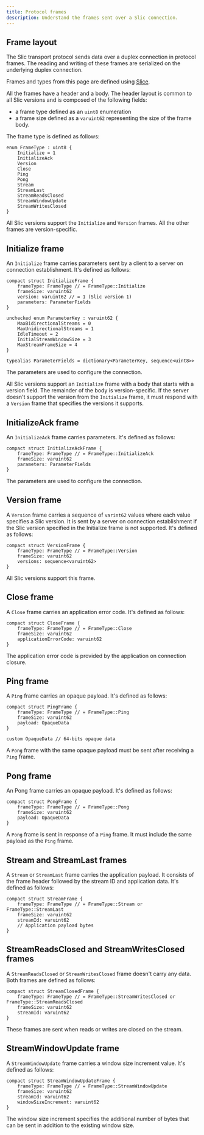 ```yaml
---
title: Protocol frames
description: Understand the frames sent over a Slic connection.
---
```


## Frame layout

The Slic transport protocol sends data over a duplex connection in protocol frames. The reading and writing of these
frames are serialized on the underlying duplex connection.

Frames and types from this page are defined using [Slice].

All the frames have a header and a body. The header layout is common to all Slic versions and is composed of the
following fields:
- a frame type defined as an `uint8` enumeration
- a frame size defined as a `varuint62` representing the size of the frame body.

The frame type is defined as follows:
```slice
enum FrameType : uint8 {
    Initialize = 1
    InitializeAck
    Version
    Close
    Ping
    Pong
    Stream
    StreamLast
    StreamReadsClosed
    StreamWindowUpdate
    StreamWritesClosed
}
```

All Slic versions support the `Initialize` and `Version` frames. All the other frames are version-specific.

## Initialize frame

An `Initialize` frame carries parameters sent by a client to a server on connection establishment. It's defined as
follows:

```slice
compact struct InitializeFrame {
    frameType: FrameType // = FrameType::Initialize
    frameSize: varuint62
    version: varuint62 // = 1 (Slic version 1)
    parameters: ParameterFields
}

unchecked enum ParameterKey : varuint62 {
    MaxBidirectionalStreams = 0
    MaxUnidirectionalStreams = 1
    IdleTimeout = 2
    InitialStreamWindowSize = 3
    MaxStreamFrameSize = 4
}

typealias ParameterFields = dictionary<ParameterKey, sequence<uint8>>
```

The parameters are used to configure the connection.

All Slic versions support an `Initialize` frame with a body that starts with a version field. The remainder of the
body is version-specific. If the server doesn't support the version from the `Initialize` frame, it must respond with a
`Version` frame that specifies the versions it supports.

## InitializeAck frame

An `InitializeAck` frame carries parameters. It's defined as follows:

```slice
compact struct InitializeAckFrame {
    frameType: FrameType // = FrameType::InitializeAck
    frameSize: varuint62
    parameters: ParameterFields
}
```

The parameters are used to configure the connection.

## Version frame

A `Version` frame carries a sequence of `varint62` values where each value specifies a Slic version. It is sent by a
server on connection establishment if the Slic version specified in the Initialize frame is not supported. It's defined
as follows:

```slice
compact struct VersionFrame {
    frameType: FrameType // = FrameType::Version
    frameSize: varuint62
    versions: sequence<varuint62>
}
```

All Slic versions support this frame.

## Close frame

A `Close` frame carries an application error code. It's defined as follows:

```slice
compact struct CloseFrame {
    frameType: FrameType // = FrameType::Close
    frameSize: varuint62
    applicationErrorCode: varuint62
}
```

The application error code is provided by the application on connection closure.

## Ping frame

A `Ping` frame carries an opaque payload. It's defined as follows:

```slice
compact struct PingFrame {
    frameType: FrameType // = FrameType::Ping
    frameSize: varuint62
    payload: OpaqueData
}

custom OpaqueData // 64-bits opaque data
```

A `Pong` frame with the same opaque payload must be sent after receiving a `Ping` frame.

## Pong frame

An Pong frame carries an opaque payload. It's defined as follows:

```slice
compact struct PongFrame {
    frameType: FrameType // = FrameType::Pong
    frameSize: varuint62
    payload: OpaqueData
}
```

A `Pong` frame is sent in response of a `Ping` frame. It must include the same payload as the `Ping` frame.

## Stream and StreamLast frames

A `Stream` or `StreamLast` frame carries the application payload. It consists of the frame header followed by the
stream ID and application data. It's defined as follows:

```slice
compact struct StreamFrame {
    frameType: FrameType // = FrameType::Stream or FrameType::StreamLast
    frameSize: varuint62
    streamId: varuint62
    // Application payload bytes
}
```

## StreamReadsClosed and StreamWritesClosed frames

A `StreamReadsClosed` or `StreamWritesClosed` frame doesn't carry any data. Both frames are defined as follows:

```slice
compact struct StreamClosedFrame {
    frameType: FrameType // = FrameType::StreamWritesClosed or FrameType::StreamReadsClosed
    frameSize: varuint62
    streamId: varuint62
}
```

These frames are sent when reads or writes are closed on the stream.

## StreamWindowUpdate frame

A `StreamWindowUpdate` frame carries a window size increment value. It's defined as follows:

```slice
compact struct StreamWindowUpdateFrame {
    frameType: FrameType // = FrameType::StreamWindowUpdate
    frameSize: varuint62
    streamId: varuint62
    windowSizeIncrement: varuint62
}
```

The window size increment specifies the additional number of bytes that can be sent in addition to the existing window
size.

[Slice]: /slice2
